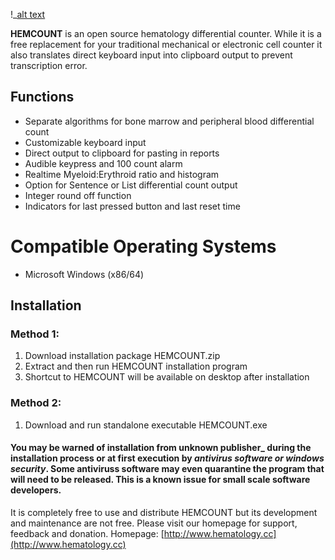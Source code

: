 !_[alt text](https://raw.githubusercontent.com/nelsonchanhk/HEMCOUNT/master/HEMCOUNT_ICON.png)

**HEMCOUNT** is an open source hematology differential counter. While it is a free replacement for your traditional mechanical or electronic cell counter it also translates direct keyboard input into clipboard output to prevent transcription error.

## Functions
* Separate algorithms for bone marrow and peripheral blood differential count
* Customizable keyboard input
* Direct output to clipboard for pasting in reports
* Audible keypress and 100 count alarm
* Realtime Myeloid:Erythroid ratio and histogram
* Option for Sentence or List differential count output
* Integer round off function
* Indicators for last pressed button and last reset time

# Compatible Operating Systems
* Microsoft Windows (x86/64)

## Installation
### Method 1:
1. Download installation package HEMCOUNT.zip
2. Extract and then run HEMCOUNT installation program
3. Shortcut to HEMCOUNT will be available on desktop after installation

### Method 2:
1. Download and run standalone executable HEMCOUNT.exe

#### **You may be warned of installation from unknown publisher_ during the installation process or at first execution by _antivirus software or windows security_. Some antiviruss software may even quarantine the program that will need to be released. This is a known issue for small scale software developers.**

It is completely free to use and distribute HEMCOUNT but its development and maintenance are not free. Please visit our homepage for support, feedback and donation.
Homepage: [http://www.hematology.cc](http://www.hematology.cc)
